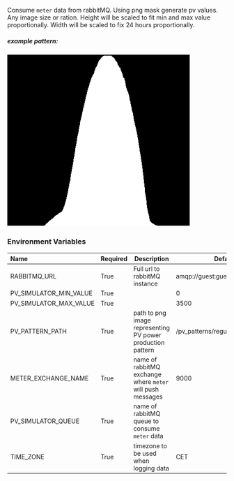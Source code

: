 Consume `meter` data from rabbitMQ.
Using png mask generate pv values. Any image size or ration.
Height will be scaled to fit min and max value proportionally.
Width will be scaled to fix 24 hours proportionally.

##### example pattern:

![regular.png](..%2Fpv_patterns%2Fregular.png)

### Environment Variables

| Name                   | Required | Description                                                | Default                        |
|:-----------------------|----------|------------------------------------------------------------|--------------------------------|
| RABBITMQ_URL           | True     | Full url to rabbitMQ instance                              | amqp://guest:guest@broker:5672 |
| PV_SIMULATOR_MIN_VALUE | True     |                                                            | 0                              |
| PV_SIMULATOR_MAX_VALUE | True     |                                                            | 3500                           |
| PV_PATTERN_PATH        | True     | path to png image representing PV power production pattern | /pv_patterns/regular.png       |
| METER_EXCHANGE_NAME    | True     | name of rabbitMQ exchange where `meter` will push messages | 9000                           |
| PV_SIMULATOR_QUEUE     | True     | name of rabbitMQ queue to consume `meter` data             |                                |
| TIME_ZONE              | True     | timezone to be used when logging data                      | CET                            |
